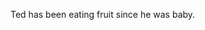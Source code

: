 ﻿---short_name: tedname: Ted Doeposition: Writer---Ted has been eating fruit since he was baby.